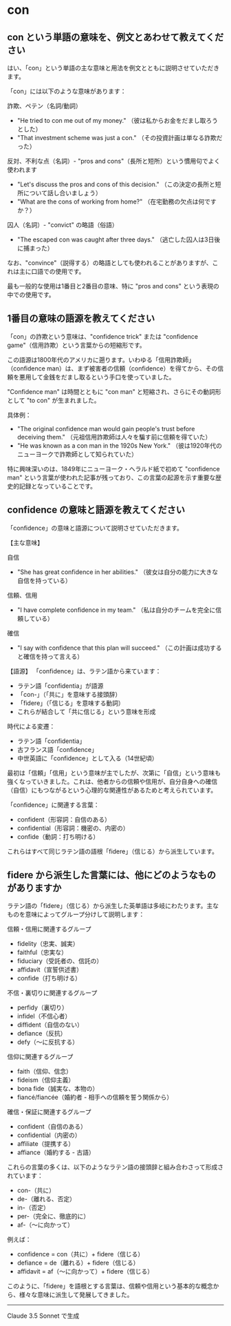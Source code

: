 # con

## con という単語の意味を、例文とあわせて教えてください

はい、「con」という単語の主な意味と用法を例文とともに説明させていただきます。

「con」には以下のような意味があります：

詐欺、ペテン（名詞/動詞）

 * "He tried to con me out of my money." （彼は私からお金をだまし取ろうとした）
 * "That investment scheme was just a con." （その投資計画は単なる詐欺だった）

反対、不利な点（名詞）- "pros and cons"（長所と短所）という慣用句でよく使われます

 * "Let's discuss the pros and cons of this decision." （この決定の長所と短所について話し合いましょう）
 * "What are the cons of working from home?" （在宅勤務の欠点は何ですか？）

囚人（名詞）- "convict" の略語（俗語）

 * "The escaped con was caught after three days." （逃亡した囚人は3日後に捕まった）

なお、"convince"（説得する）の略語としても使われることがありますが、これは主に口語での使用です。

最も一般的な使用は1番目と2番目の意味、特に "pros and cons" という表現の中での使用です。

## 1番目の意味の語源を教えてください

「con」の詐欺という意味は、"confidence trick" または "confidence game"（信用詐欺）という言葉からの短縮形です。

この語源は1800年代のアメリカに遡ります。いわゆる「信用詐欺師」（confidence man）は、まず被害者の信頼（confidence）を得てから、その信頼を悪用して金銭をだまし取るという手口を使っていました。

"Confidence man" は時間とともに "con man" と短縮され、さらにその動詞形として "to con" が生まれました。

具体例：

 * "The original confidence man would gain people's trust before deceiving them." （元祖信用詐欺師は人々を騙す前に信頼を得ていた）
 * "He was known as a con man in the 1920s New York." （彼は1920年代のニューヨークで詐欺師として知られていた）

特に興味深いのは、1849年にニューヨーク・ヘラルド紙で初めて "confidence man" という言葉が使われた記事が残っており、この言葉の起源を示す重要な歴史的記録となっていることです。

## confidence の意味と語源を教えてください

「confidence」の意味と語源について説明させていただきます。

【主な意味】

自信

 * "She has great confidence in her abilities." （彼女は自分の能力に大きな自信を持っている）

信頼、信用

 * "I have complete confidence in my team." （私は自分のチームを完全に信頼している）

確信

 * "I say with confidence that this plan will succeed." （この計画は成功すると確信を持って言える）

【語源】
「confidence」は、ラテン語から来ています：

 * ラテン語「confidentia」が語源
 * 「con-」（「共に」を意味する接頭辞）
 * 「fidere」（「信じる」を意味する動詞）
 * これらが結合して「共に信じる」という意味を形成

時代による変遷：

 * ラテン語「confidentia」
 * 古フランス語「confidence」
 * 中世英語に「confidence」として入る（14世紀頃）

最初は「信頼」「信用」という意味が主でしたが、次第に「自信」という意味も強くなっていきました。これは、他者からの信頼や信用が、自分自身への確信（自信）にもつながるという心理的な関連性があるためと考えられています。

「confidence」に関連する言葉：

 * confident（形容詞：自信のある）
 * confidential（形容詞：機密の、内密の）
 * confide（動詞：打ち明ける）

これらはすべて同じラテン語の語根「fidere」（信じる）から派生しています。

## fidere から派生した言葉には、他にどのようなものがありますか

ラテン語の「fidere」（信じる）から派生した英単語は多岐にわたります。主なものを意味によってグループ分けして説明します：

信頼・信用に関連するグループ

 * fidelity（忠実、誠実）
 * faithful（忠実な）
 * fiduciary（受託者の、信託の）
 * affidavit（宣誓供述書）
 * confide（打ち明ける）

不信・裏切りに関連するグループ

 * perfidy（裏切り）
 * infidel（不信心者）
 * diffident（自信のない）
 * defiance（反抗）
 * defy（～に反抗する）

信仰に関連するグループ

 * faith（信仰、信念）
 * fideism（信仰主義）
 * bona fide（誠実な、本物の）
 * fiancé/fiancée（婚約者 - 相手への信頼を誓う関係から）

確信・保証に関連するグループ

 * confident（自信のある）
 * confidential（内密の）
 * affiliate（提携する）
 * affiance（婚約する - 古語）

これらの言葉の多くは、以下のようなラテン語の接頭辞と組み合わさって形成されています：

 * con-（共に）
 * de-（離れる、否定）
 * in-（否定）
 * per-（完全に、徹底的に）
 * af-（～に向かって）

例えば：

 * confidence = con（共に）+ fidere（信じる）
 * defiance = de（離れる）+ fidere（信じる）
 * affidavit = af（～に向かって）+ fidere（信じる）

このように、「fidere」を語根とする言葉は、信頼や信用という基本的な概念から、様々な意味に派生して発展してきました。


---
Claude 3.5 Sonnet で生成
